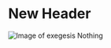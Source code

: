 # New Header

![Image of exegesis Nothing](https://upload.wikimedia.org/wikipedia/commons/thumb/4/41/Open_bible_isaiah.jpg/764px-Open_bible_isaiah.jpg)
